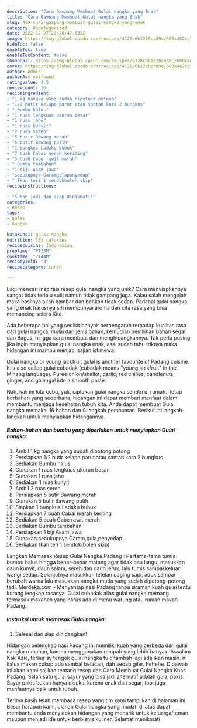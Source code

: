 ```yaml
---
description: "Cara Gampang Membuat Gulai nangka yang Enak"
title: "Cara Gampang Membuat Gulai nangka yang Enak"
slug: 499-cara-gampang-membuat-gulai-nangka-yang-enak
category: Uncategorized
date: 2022-12-27T23:28:47.532Z
image: https://img-global.cpcdn.com/recipes/4128c6b1226ca89c/680x482cq70/gulai-nangka-foto-resep-utama.jpg
hideToc: false
enableToc: true
enableTocContent: false
thumbnail: https://img-global.cpcdn.com/recipes/4128c6b1226ca89c/680x482cq70/gulai-nangka-foto-resep-utama.jpg
cover: https://img-global.cpcdn.com/recipes/4128c6b1226ca89c/680x482cq70/gulai-nangka-foto-resep-utama.jpg
author: Admin
authorAv: notfound
ratingvalue: 4.5
reviewcount: 16
recipeingredient:
- "1 kg nangka yang sudah dipotong potong"
- "1/2 butir kelapa parut atau santan kara 2 bungkus"
- " Bumbu halus"
- "1 ruas lengkuas ukuran besar"
- "1 ruas jahe"
- "1 ruas kunyit"
- "2 ruas sereh"
- "5 butir Bawang merah"
- "5 butir Bawang putih"
- "1 bungkus Ladaku bubuk"
- "7 buah Cabai merah keriting"
- "5 buah Cabe rawit merah"
- " Bumbu tambahan"
- "1 biji Asam jawa"
- "secukupnya Garamgulapenyedap"
- " Ikan teri 1 sendokboleh skip"
recipeinstructions:

- "Sudah jadi dan siap dinikmati!"
categories:
- Resep
tags:
- gulai
- nangka

katakunci: gulai nangka 
nutrition: 133 calories
recipecuisine: Indonesian
preptime: "PT33M"
cooktime: "PT44M"
recipeyield: "3"
recipecategory: Lunch

---
```





Lagi mencari inspirasi resep gulai nangka yang unik? Cara menyiapkannya sangat tidak terlalu sulit namun tidak gampang juga. Kalau salah mengolah maka hasilnya akan hambar dan bahkan tidak sedap. Padahal gulai nangka yang enak harusnya sih mempunyai aroma dan cita rasa yang bisa memancing selera Kita.





Ada beberapa hal yang sedikit banyak berpengaruh terhadap kualitas rasa dari gulai nangka, mulai dari jenis bahan, kemudian pemilihan bahan segar dan Bagus, hingga cara membuat dan menghidangkannya. Tak perlu pusing jika ingin menyiapkan gulai nangka enak,      asal sudah tahu triknya maka hidangan ini mampu menjadi sajian istimewa.














Gulai nangka or young jackfruit gulai is another favourite of Padang cuisine. It is also called gulai cubadak (cubadak means &#34;young jackfruit&#34; in the Minang language). Puree onion/shallot, garlic, red chilies, candlenuts, ginger, and galangal into a smooth paste.






Nah, kali ini kita coba, yuk, ciptakan gulai nangka sendiri di rumah. Tetap berbahan yang sederhana, hidangan ini dapat memberi manfaat dalam membantu menjaga kesehatan tubuh kita. Anda dapat membuat Gulai nangka memakai 16 bahan dan 0 langkah pembuatan. Berikut ini langkah-langkah untuk menyiapkan hidangannya.

<!--inarticleads1-->

##### Bahan-bahan dan bumbu yang diperlukan untuk menyiapkan Gulai nangka:

1. Ambil 1 kg nangka yang sudah dipotong potong
1. Persiapkan 1/2 butir kelapa parut atau santan kara 2 bungkus
1. Sediakan  Bumbu halus
1. Gunakan 1 ruas lengkuas ukuran besar
1. Gunakan 1 ruas jahe
1. Sediakan 1 ruas kunyit
1. Ambil 2 ruas sereh
1. Persiapkan 5 butir Bawang merah
1. Gunakan 5 butir Bawang putih
1. Siapkan 1 bungkus Ladaku bubuk
1. Persiapkan 7 buah Cabai merah keriting
1. Sediakan 5 buah Cabe rawit merah
1. Sediakan  Bumbu tambahan
1. Persiapkan 1 biji Asam jawa
1. Gunakan secukupnya Garam,gula,penyedap
1. Sediakan  Ikan teri 1 sendok(boleh skip)


Langkah Memasak Resep Gulai Nangka Padang : Pertama-tama tumis bumbu halus hingga benar-benar matang agar tidak bau langu, masukkan daun kunyit, daun salam, sereh dan daun jeruk, lalu tumis sampai keluar wangi sedap. Selanjutnya masukkan tetelan daging sapi, aduk sampai berubah warna lalu masukkan nangka muda yang sudah dipotong-potong tadi. Merdeka.com - Menyantap nasi Padang tanpa siraman kuah gulai tentu kurang lengkap rasanya. Gulai cubadak alias gulai nangka memang termasuk makanan yang harus ada di menu warung atau rumah makan Padang. 

<!--inarticleads2-->

##### Instruksi untuk memasak Gulai nangka:


1. Selesai dan siap dihidangkan!

Hidangan pelengkap nasi Padang ini memiliki kuah yang berbeda dari gulai nangka rumahan, karena menggunakan rempah yang lebih banyak. Assalam Kak Azie, terliur sy tengok gulai nangka tu ditambah lagi ada ikan masin. ni kalua makan cukup ada sambal belacan, dah sedap giler. hehehe. Dibawah ini akan kami sajikan tentang resep dan Cara Membuat Gulai Nangka Khas Padang. Salah satu gulai sayur yang bisa jadi alternatif adalah gulai pakis. Sayur pakis bukan hanya disukai karena enak dan segar, tapi juga manfaatnya baik untuk tubuh. 

Terima kasih telah membaca resep yang tim kami tampilkan di halaman ini. Besar harapan kami, olahan Gulai nangka yang mudah di atas dapat membantu anda menyiapkan hidangan yang menarik untuk keluarga/teman maupun menjadi ide untuk berbisnis kuliner. Selamat menikmati
